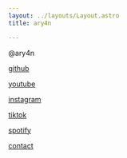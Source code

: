 ```yaml
---
layout: ../layouts/Layout.astro
title: ary4n

---
```

<!-- Markdown Preview - https://dillinger.io/ -->
@ary4n


[github](https://github.com/ar4yn)

[youtube](https://www.youtube.com/@ar4yn)

[instagram](https://www.instagram.com/ar4yn_/)

[tiktok](https://www.tiktok.com/@24h0m)

[spotify](https://open.spotify.com/user/hhsa83g7o1wqlpiqfms6abad3?si=e93420646952426f)

[contact](/contact)
